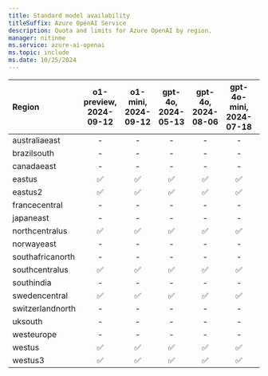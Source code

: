 ```yaml
---
title: Standard model availability
titleSuffix: Azure OpenAI Service
description: Quota and limits for Azure OpenAI by region.
manager: nitinme
ms.service: azure-ai-openai
ms.topic: include
ms.date: 10/25/2024
---
```


| **Region**   | **o1-preview**, **2024-09-12**   | **o1-mini**, **2024-09-12**   | **gpt-4o**, **2024-05-13**   | **gpt-4o**, **2024-08-06**   | **gpt-4o-mini**, **2024-07-18**   | **gpt-4**, **0613**   | **gpt-4**, **1106-Preview**   | **gpt-4**, **0125-Preview**   | **gpt-4**, **vision-preview**   | **gpt-4**, **turbo-2024-04-09**   | **gpt-4-32k**, **0613**   | **gpt-35-turbo**, **0301**   | **gpt-35-turbo**, **0613**   | **gpt-35-turbo**, **1106**   | **gpt-35-turbo**, **0125**   | **gpt-35-turbo-16k**, **0613**   | **gpt-35-turbo-instruct**, **0914**   | **text-embedding-3-small**, **1**   | **text-embedding-3-large**, **1**   | **text-embedding-ada-002**, **1**   | **text-embedding-ada-002**, **2**   | **dall-e-2**, **2.0**   | **dall-e-3**, **3.0**   | **babbage-002**, **1**   | **davinci-002**, **1**   | **tts**, **001**   | **tts-hd**, **001**   | **whisper**, **001**   |
|:-----------------|:------------------------------:|:---------------------------:|:--------------------------:|:--------------------------:|:-------------------------------:|:-------------------:|:---------------------------:|:---------------------------:|:-----------------------------:|:-------------------------------:|:-----------------------:|:--------------------------:|:--------------------------:|:--------------------------:|:--------------------------:|:------------------------------:|:-----------------------------------:|:---------------------------------:|:---------------------------------:|:---------------------------------:|:---------------------------------:|:---------------------:|:---------------------:|:----------------------:|:----------------------:|:----------------:|:-------------------:|:--------------------:|
| australiaeast    | -                          | -                       | -                      | -                      | -                           | ✅                | ✅                        | -                       | ✅                          | -                           | ✅                    | -                      | ✅                       | ✅                       | -                      | ✅                           | -                               | -                             | -                             | -                             | ✅                              | -                 | ✅                  | -                  | -                  | -            | -               | -                |
| brazilsouth      | -                          | -                       | -                      | -                      | -                           | -               | -                       | -                       | -                         | -                           | -                   | -                      | -                      | -                      | -                      | -                          | -                               | -                             | -                             | -                             | ✅                              | -                 | -                 | -                  | -                  | -            | -               | -                |
| canadaeast       | -                          | -                       | -                      | -                      | -                           | ✅                | ✅                        | -                       | -                         | -                           | ✅                    | -                      | ✅                       | ✅                       | ✅                       | ✅                           | -                               | ✅                              | ✅                              | -                             | ✅                              | -                 | -                 | -                  | -                  | -            | -               | -                |
| eastus           | ✅                           | ✅                        | ✅                       | ✅                       | ✅                            | -               | -                       | ✅                        | -                         | ✅                            | -                   | ✅                       | ✅                       | -                      | ✅                       | ✅                           | ✅                                | ✅                              | ✅                              | ✅                              | ✅                              | ✅                  | ✅                  | -                  | -                  | -            | -               | -                |
| eastus2          | ✅                           | ✅                        | ✅                       | ✅                       | ✅                            | -               | ✅                        | -                       | -                         | ✅                            | -                   | -                      | ✅                       | -                      | ✅                       | ✅                           | -                               | ✅                              | ✅                              | -                             | ✅                              | -                 | -                 | -                  | -                  | -            | -               | ✅                 |
| francecentral    | -                          | -                       | -                      | -                      | -                           | ✅                | ✅                        | -                       | -                         | -                           | ✅                    | ✅                       | ✅                       | ✅                       | -                      | ✅                           | -                               | -                             | ✅                              | -                             | ✅                              | -                 | -                 | -                  | -                  | -            | -               | -                |
| japaneast        | -                          | -                       | -                      | -                      | -                           | -               | -                       | -                       | ✅                          | -                           | -                   | -                      | ✅                       | -                      | ✅                       | ✅                           | -                               | ✅                              | ✅                              | -                             | ✅                              | -                 | -                 | -                  | -                  | -            | -               | -                |
| northcentralus   | ✅                           | ✅                        | ✅                       | ✅                       | ✅                            | -               | -                       | ✅                        | -                         | ✅                            | -                   | -                      | ✅                       | -                      | ✅                       | ✅                           | -                               | -                             | -                             | -                             | ✅                              | -                 | -                 | ✅                   | ✅                   | ✅             | ✅                | ✅                 |
| norwayeast       | -                          | -                       | -                      | -                      | -                           | -               | ✅                        | -                       | -                         | -                           | -                   | -                      | -                      | -                      | -                      | -                          | -                               | -                             | ✅                              | -                             | ✅                              | -                 | -                 | -                  | -                  | -            | -               | ✅                 |
| southafricanorth | -                          | -                       | -                      | -                      | -                           | -               | -                       | -                       | -                         | -                           | -                   | -                      | -                      | -                      | -                      | -                          | -                               | -                             | -                             | -                             | ✅                              | -                 | -                 | -                  | -                  | -            | -               | -                |
| southcentralus   | ✅                           | ✅                        | ✅                       | ✅                       | ✅                            | -               | -                       | ✅                        | -                         | ✅                            | -                   | ✅                       | -                      | -                      | ✅                       | -                          | -                               | -                             | -                             | ✅                              | ✅                              | -                 | -                 | -                  | -                  | -            | -               | -                |
| southindia       | -                          | -                       | -                      | -                      | -                           | -               | ✅                        | -                       | -                         | -                           | -                   | -                      | -                      | ✅                       | -                      | -                          | -                               | -                             | ✅                              | -                             | ✅                              | -                 | -                 | -                  | -                  | -            | -               | ✅                 |
| swedencentral    | ✅                           | ✅                        | ✅                       | ✅                       | ✅                            | ✅                | ✅                        | -                       | ✅                          | ✅                            | ✅                    | -                      | ✅                       | ✅                       | -                      | ✅                           | ✅                                | -                             | ✅                              | -                             | ✅                              | -                 | ✅                  | ✅                   | ✅                   | ✅             | ✅                | ✅                 |
| switzerlandnorth | -                          | -                       | -                      | -                      | -                           | ✅                | -                       | -                       | ✅                          | -                           | ✅                    | -                      | ✅                       | -                      | -                      | ✅                           | -                               | -                             | -                             | -                             | ✅                              | -                 | -                 | -                  | -                  | -            | -               | ✅                 |
| uksouth          | -                          | -                       | -                      | -                      | -                           | -               | ✅                        | ✅                        | -                         | -                           | -                   | ✅                       | ✅                       | ✅                       | ✅                       | ✅                           | -                               | -                             | ✅                              | -                             | ✅                              | -                 | -                 | -                  | -                  | -            | -               | -                |
| westeurope       | -                          | -                       | -                      | -                      | -                           | -               | -                       | -                       | -                         | -                           | -                   | ✅                       | -                      | -                      | -                      | -                          | -                               | -                             | -                             | -                             | ✅                              | -                 | -                 | -                  | -                  | -            | -               | ✅                 |
| westus           | ✅                           | ✅                        | ✅                       | ✅                       | ✅                            | -               | ✅                        | -                       | ✅                          | ✅                            | -                   | -                      | -                      | ✅                       | ✅                       | -                          | -                               | -                             | -                             | -                             | ✅                              | -                 | -                 | -                  | -                  | -            | -               | -                |
| westus3          | ✅                           | ✅                        | ✅                       | ✅                       | ✅                            | -               | ✅                        | -                       | -                         | ✅                            | -                   | -                      | -                      | -                      | ✅                       | -                          | -                               | -                             | ✅                              | -                             | ✅                              | -                 | -                 | -                  | -                  | -            | -               | -                |
